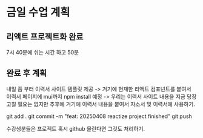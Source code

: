 # 금일 수업 계획
## 리액트 프로젝트화 완료

7시 40분에 쉬는 시간 하고 50분

## 완료 후 계획
내일 쯤 부터 이력서 사이트 템플릿 제공 -> 거기에 현재한 리액트 컴포넌트를 붙여서 이력서 페이지에 mui까지 npm install 예정 -> 우리는 이력서 사이트 내용을 지금 당장 고칠 필요는 없지만 추후에 거기에 이력서 내용을 붙여서 자소서 및 이력서에 사용하기.

git add .
git commit -m "feat: 20250408 reactize project finished"
git push

수강생분들은 프로젝트 혹시 github 올린다면 그것도 처리하기.